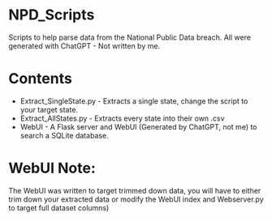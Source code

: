 # NPD_Scripts
Scripts to help parse data from the National Public Data breach.
All were generated with ChatGPT - Not written by me.

# Contents
- Extract_SingleState.py - Extracts a single state, change the script to your target state.
- Extract_AllStates.py - Extracts every state into their own .csv
- WebUI - A Flask server and WebUI (Generated by ChatGPT, not me) to search a SQLite database.

# WebUI Note:
The WebUI was written to target trimmed down data, you will have to either trim down your extracted data or modify the WebUI index and Webserver.py to target full dataset columns)
